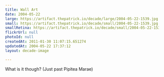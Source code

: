 ```yaml
---
title: Wall Art
date: 2004-05-22
large: https://artifact.thepatrick.io/decade/large/2004-05-22-1539.jpg
small: https://artifact.thepatrick.io/decade/small/2004-05-22-1539.jpg
smallRetina: https://artifact.thepatrick.io/decade/small/2004-05-22-1539@2x.jpg
flickrUrl: null
photoId: null
createdAt: 2011-01-30 11:07:15.651274
updatedAt: 2004-05-22 17:37:12
layout: decade-image

---
```

What is it though? (Just past Pipitea Marae)
